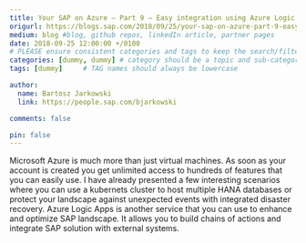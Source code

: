 ```yaml
---
title: Your SAP on Azure – Part 9 – Easy integration using Azure Logic Apps
origurl: https://blogs.sap.com/2018/09/25/your-sap-on-azure-part-9-easy-integration-using-azure-logic-apps/
medium: blog #blog, github repos, linkedIn article, partner pages
date: 2018-09-25 12:00:00 +/0100
# PLEASE ensure consistent categories and tags to keep the search/filtering meaningful!
categories: [dummy, dummy] # category should be a topic and sub-category primary product
tags: [dummy]     # TAG names should always be lowercase

author:
  name: Bartosz Jarkowski
  link: https://people.sap.com/bjarkowski

comments: false

pin: false
---
```

Microsoft Azure is much more than just virtual machines. As soon as your account is created you get unlimited access to hundreds of features that you can easily use. I have already presented a few interesting scenarios where you can use a kubernets cluster to host multiple HANA databases or protect your landscape against unexpected events with integrated disaster recovery. Azure Logic Apps is another service that you can use to enhance and optimize SAP landscape. It allows you to build chains of actions and integrate SAP solution with external systems.
